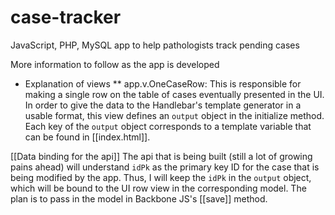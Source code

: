 # case-tracker
JavaScript, PHP, MySQL app to help pathologists track pending cases

More information to follow as the app is developed

* Explanation of views
** app.v.OneCaseRow:
This is responsible for making a single row on the table of cases eventually
presented in the UI. In order to give the data to the Handlebar's template
generator in a usable format, this view defines an `output` object in the 
initialize method. Each key of the `output` object corresponds to a template 
variable that can be found in [[index.html]].

[[Data binding for the api]]
The api that is being built (still a lot of growing pains ahead) will understand
`idPk` as the primary key ID for the case that is being modified by the app. Thus,
I will keep the `idPk` in the `output` object, which will be bound to the UI row
view in the corresponding model. The plan is to pass in the model in Backbone JS's 
[[save]] method.
